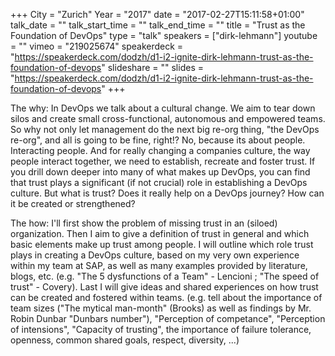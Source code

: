 +++
City = "Zurich"
Year = "2017"
date = "2017-02-27T15:11:58+01:00"
talk_date = ""
talk_start_time = ""
talk_end_time = ""
title = "Trust as the Foundation of DevOps"
type = "talk"
speakers = ["dirk-lehmann"]
youtube = ""
vimeo = "219025674"
speakerdeck = "https://speakerdeck.com/dodzh/d1-i2-ignite-dirk-lehmann-trust-as-the-foundation-of-devops"
slideshare = ""
slides = "https://speakerdeck.com/dodzh/d1-i2-ignite-dirk-lehmann-trust-as-the-foundation-of-devops"
+++

The why:
In DevOps we talk about a cultural change.
We aim to tear down silos and create small cross-functional, autonomous and empowered
teams. So why not only let management do the next big re-org thing, "the DevOps re-org",
and all is going to be fine, right!? No, because its about people. Interacting people.
And for really changing a companies culture, the way people interact together, we need to
establish, recreate and foster trust. If you drill down deeper into many of what makes up
DevOps, you can find that trust plays a significant (if not crucial) role in
establishing a DevOps culture. But what is trust? Does it really help on a DevOps journey?
How can it be created or strengthened?

The how:
I'll first show the problem of missing trust in an (siloed) organization.
Then I aim to give a definition of trust in general and which basic elements make up trust
among people. I will outline which role trust plays in creating a DevOps culture, based on
my very own experience within my team at SAP, as well as many examples provided by
literature, blogs, etc. (e.g. "The 5 dysfunctions of a Team" - Lencioni ;
"The speed of trust" - Covery). Last I will give ideas and shared experiences on how trust
can be created and fostered within teams. (e.g. tell about the importance of team sizes
("The mytical man-month" (Brooks) as well as findings by Mr. Robin Dunbar "Dunbars number"),
"Perception of competance", "Perception of intensions", "Capacity of trusting", the
importance of failure tolerance, openness, common shared goals, respect, diversity, ...)
